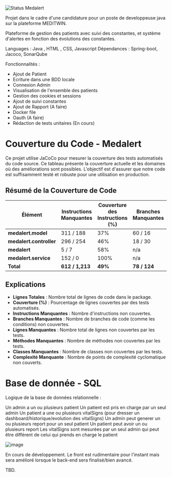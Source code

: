 
![Status](https://img.shields.io/badge/status-WIP-yellow) Medalert

Projet dans le cadre d'une candidature pour un poste de developpeuse java sur la plateforme MEDITWIN. 

Plateforme de gestion des patients avec suivi des constantes, et système d'alertes en fonction des évolutions des constantes. 

Languages : Java , HTML , CSS, Javascript
Dépendances : Spring-boot, Jacoco, SonarQube

Fonctionnalités : 

- Ajout de Patient
- Ecriture dans une BDD locale
- Connexion Admin
- Visualisation de l'ensemble des patients
- Gestion des cookies et sessions 
- Ajout de suivi constantes
- Ajout de Rapport (A faire) 
- Docker file 
- Oauth (A faire)
- Rédaction de tests unitaires (En cours)

# Couverture du Code - Medalert

Ce projet utilise JaCoCo pour mesurer la couverture des tests automatisés du code source. Ce tableau présente la couverture actuelle et les domaines où des améliorations sont possibles. L'objectif est d'assurer que notre code est suffisamment testé et robuste pour une utilisation en production.

## Résumé de la Couverture de Code

| **Élément**              | **Instructions Manquantes** | **Couverture des Instructions (%)** | **Branches Manquantes** | **Couverture des Branches (%)** | **Méthodes Manquantes** | **Couverture des Méthodes** | **Lignes Manquantes** | **Couverture des Lignes** | **Classes Manquantes** | **Couverture des Classes** |
|--------------------------|-----------------------------|-------------------------------------|--------------------------|---------------------------------|-------------------------|----------------------------|------------------------|---------------------------|------------------------|---------------------------|
| **medalert.model**        | 311 / 188                   | 37%                                 | 60 / 16                  | 21%                             | 43                      | 56%                        | 29                     | 81%                       | 6                      | 6%                        |
| **medalert.controller**   | 296 / 254                   | 46%                                 | 18 / 30                  | 62%                             | 19                      | 45%                        | 69                     | 136%                      | 10                     | 5%                        |
| **medalert**              | 5 / 7                       | 58%                                 | n/a                      | n/a                             | 1                       | 3%                         | 2                      | 5%                        | 1                      | 1%                        |
| **medalert.service**      | 152 / 0                     | 100%                                | n/a                      | n/a                             | 0                       | 28%                        | 0                      | 0%                        | 0                      | 4%                        |
| **Total**                | **612 / 1,213**             | **49%**                             | **78 / 124**             | **37%**                         | **63**                  | **132**                    | **100**                | **257**                   | **17**                 | **70**                    |

## Explications

- **Lignes Totales** : Nombre total de lignes de code dans le package.
- **Couverture (%)** : Pourcentage de lignes couvertes par des tests automatisés.
- **Instructions Manquantes** : Nombre d'instructions non couvertes.
- **Branches Manquantes** : Nombre de branches de code (comme les conditions) non couvertes.
- **Lignes Manquantes** : Nombre total de lignes non couvertes par les tests.
- **Méthodes Manquantes** : Nombre de méthodes non couvertes par les tests.
- **Classes Manquantes** : Nombre de classes non couvertes par les tests.
- **Complexité Manquante** : Nombre de points de complexité cyclomatique non couverts.
  
# Base de donnée - SQL
Logique de la base de données relationnelle : 



Un admin a un ou plusieurs patient
Un patient est pris en charge par un seul admin
Un patient a une ou plusieurs vitalSigns (pour dresser un dashboard/historique/evolution des vitalSigns)
Un admin peut generer un ou plusieurs report pour un seul patient
Un patient peut avoir un ou plusieurs report
Les vitalSigns sont mesurées par un seul admin qui peut être différent de celui qui prends en charge le patient

![image](https://github.com/user-attachments/assets/318930d2-fd7c-4d08-b0da-bd5d2400bc12)

En cours de développement. Le front est rudimentaire pour l'instant mais sera amélioré lorsque le back-end sera finalisé/bien avancé. 

TBD.
